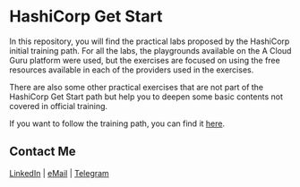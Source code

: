 # HashiCorp Get Start

In this repository, you will find the practical labs proposed by the HashiCorp initial training path. For all the labs, the playgrounds available on the A Cloud Guru platform were used, but the exercises are focused on using the free resources available in each of the providers used in the exercises.

There are also some other practical exercises that are not part of the HashiCorp Get Start path but help you to deepen some basic contents not covered in official training.

If you want to follow the training path, you can find it [here](https://learn.hashicorp.com/collections/terraform/aws-get-started).

## Contact Me

[LinkedIn](https://www.linkedin.com/in/adejonghm/) | [eMail](mailto:dejongh.morell@gmail.com) | [Telegram](https://t.me/adejonghm)
